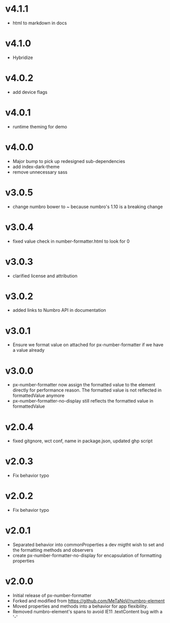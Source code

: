 v4.1.1
==================
* html to markdown in docs

v4.1.0
==================
* Hybridize

v4.0.2
==================
* add device flags

v4.0.1
==================
* runtime theming for demo

v4.0.0
==================
* Major bump to pick up redesigned sub-dependencies
* add index-dark-theme
* remove unnecessary sass

v3.0.5
==================
* change numbro bower to ~ because numbro's 1.10 is a breaking change

v3.0.4
==================
* fixed value check in number-formatter.html to look for 0

v3.0.3
==================
* clarified license and attribution

v3.0.2
==================
* added links to Numbro API in documentation

v3.0.1
==================
* Ensure we format value on attached for px-number-formatter if we have a value already

v3.0.0
==================
* px-number-formatter now assign the formatted value to the element
directly for performance reason. The formatted value is not reflected in formattedValue anymore
* px-number-formatter-no-display still reflects the formatted value in formattedValue

v2.0.4
==================
* fixed gitgnore, wct conf, name in package.json, updated ghp script

v2.0.3
==================
* Fix behavior typo

v2.0.2
==================
* Fix behavior typo

v2.0.1
==================
* Separated behavior into commonProperties a dev migtht wish to set and the formatting methods and observers
* create px-number-formatter-no-display for encapsulation of formatting properties

v2.0.0
==================
* Initial release of px-number-formatter
* Forked and modified from https://github.com/MeTaNoV/numbro-element
* Moved properties and methods into a behavior for app flexibility.
* Removed numbro-element's spans to avoid IE11 .textContent bug with a '-'
